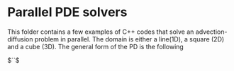 # Parallel PDE solvers
This folder contains a few examples of C++ codes that solve an advection-diffusion problem in parallel. The domain is either a line(1D), a square (2D) and a cube (3D). The general form of the PD is the following

 $``$
